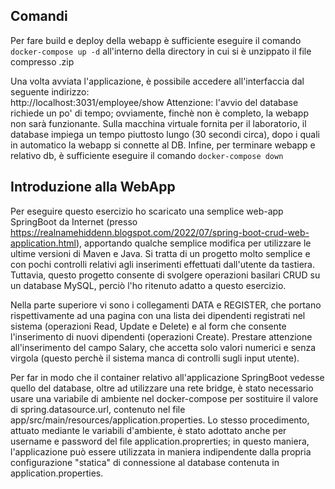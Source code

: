 ## Comandi

Per fare build e deploy della webapp è sufficiente eseguire il comando `docker-compose up -d` all'interno della directory in cui si è unzippato il file compresso .zip

Una volta avviata l'applicazione, è possibile accedere all'interfaccia dal seguente indirizzo:  
http://localhost:3031/employee/show
Attenzione: l'avvio del database richiede un po' di tempo; ovviamente, finchè non è completo, la webapp non sarà funzionante. Sulla macchina virtuale fornita per il laboratorio, il database impiega un tempo piuttosto lungo (30 secondi circa), dopo i quali in automatico la webapp si connette al DB. Infine, per terminare webapp e relativo db, è sufficiente eseguire il comando `docker-compose down`

## Introduzione alla WebApp

Per eseguire questo esercizio ho scaricato una semplice web-app SpringBoot da Internet (presso https://realnamehiddenn.blogspot.com/2022/07/spring-boot-crud-web-application.html), apportando qualche semplice modifica per utilizzare le ultime versioni di Maven e Java. Si tratta di un progetto molto semplice e con pochi controlli relativi agli inserimenti effettuati dall'utente da tastiera. Tuttavia, questo progetto consente di svolgere operazioni basilari CRUD su un database MySQL, perciò l'ho ritenuto adatto a questo esercizio.

Nella parte superiore vi sono i collegamenti DATA e REGISTER, che portano rispettivamente ad una pagina con una lista dei dipendenti registrati nel sistema (operazioni Read, Update e Delete) e al form che consente l'inserimento di nuovi dipendenti (operazioni Create). Prestare attenzione all'inserimento del campo Salary, che accetta solo valori numerici e senza virgola (questo perchè il sistema manca di controlli sugli input utente).

Per far in modo che il container relativo all'applicazione SpringBoot vedesse quello del database, oltre ad utilizzare una rete bridge, è stato necessario usare una variabile di ambiente nel docker-compose per sostituire il valore di spring.datasource.url, contenuto nel file app/src/main/resources/application.properties. Lo stesso procedimento, attuato mediante le variabili d'ambiente, è stato adottato anche per username e password del file application.proprerties; in questo maniera, l'applicazione può essere utilizzata in maniera indipendente dalla propria configurazione "statica" di connessione al database contenuta in application.properties.
